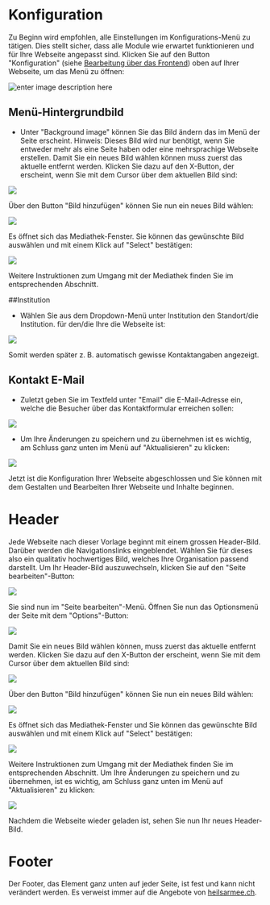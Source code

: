 ﻿# Konfiguration
Zu Beginn wird empfohlen, alle Einstellungen im Konfigurations-Menü zu tätigen. Dies stellt sicher, dass alle Module wie erwartet funktionieren und für Ihre Webseite angepasst sind. Klicken Sie auf den Button "Konfiguration" (siehe [Bearbeitung über das Frontend](00.02-back-and-front.md#bearbeitung-uber-das-frontend)) oben auf Ihrer Webseite, um das Menü zu öffnen:

![enter image description here](img/frontend-config-menu.png)

## Menü-Hintergrundbild
- Unter "Background image" können Sie das Bild ändern das im Menü der Seite erscheint. Hinweis: Dieses Bild wird nur benötigt, wenn Sie entweder mehr als eine Seite haben oder eine mehrsprachige Webseite erstellen. Damit Sie ein neues Bild wählen können muss zuerst das aktuelle entfernt werden. Klicken Sie dazu auf den X-Button, der erscheint, wenn Sie mit dem Cursor über dem aktuellen Bild sind:

![](img/frontend-img-remove-button.png)

Über den Button "Bild hinzufügen" können Sie nun ein neues Bild wählen:

![](img/frontend-add-img.png) 

Es öffnet sich das Mediathek-Fenster. Sie können das gewünschte Bild auswählen und mit einem Klick auf "Select" bestätigen:

![](img/frontend-select-img.png) 

Weitere Instruktionen zum Umgang mit der Mediathek finden Sie im entsprechenden Abschnitt.

##Institution
- Wählen Sie aus dem Dropdown-Menü unter Institution den Standort/die Institution. für den/die Ihre die Webseite ist:

![](img/frontend-choose-institution.png)

Somit werden später z. B. automatisch gewisse Kontaktangaben angezeigt.

## Kontakt E-Mail
- Zuletzt geben Sie im Textfeld unter "Email" die E-Mail-Adresse ein, welche die Besucher über das Kontaktformular erreichen sollen:

![](img/frontend-config-email.png)

- Um Ihre Änderungen zu speichern und zu übernehmen ist es wichtig, am Schluss ganz unten im Menü auf "Aktualisieren" zu klicken:

![](img/frontend-save-button.png)

Jetzt ist die Konfiguration Ihrer Webseite abgeschlossen und Sie können mit dem Gestalten und Bearbeiten Ihrer Webseite und Inhalte beginnen.

# Header
Jede Webseite nach dieser Vorlage beginnt mit einem grossen Header-Bild. Darüber werden die Navigationslinks eingeblendet. Wählen Sie für dieses also ein qualitativ hochwertiges Bild, welches Ihre Organisation passend darstellt.
Um Ihr Header-Bild auszuwechseln, klicken Sie auf den "Seite bearbeiten"-Button:

![](img/frontend-edit-page-button.png)

Sie sind nun im "Seite bearbeiten"-Menü.
Öffnen Sie nun das Optionsmenü der Seite mit dem "Options"-Button:

![](img/frontend-options-button.png)

Damit Sie ein neues Bild wählen können, muss zuerst das aktuelle entfernt werden. Klicken Sie dazu auf den X-Button der erscheint, wenn Sie mit dem Cursor über dem aktuellen Bild sind:

![](img/frontend-img-remove-button.png)

Über den Button "Bild hinzufügen" können Sie nun ein neues Bild wählen:

![](img/frontend-add-img.png)

Es öffnet sich das Mediathek-Fenster und Sie können das gewünschte Bild auswählen und mit einem Klick auf "Select" bestätigen: 

![](img/frontend-select-img.png)

Weitere Instruktionen zum Umgang mit der Mediathek finden Sie im entsprechenden Abschnitt.
Um Ihre Änderungen zu speichern und zu übernehmen, ist es wichtig, am Schluss ganz unten im Menü auf "Aktualisieren" zu klicken:

![](img/frontend-save-button.png)

Nachdem die Webseite wieder geladen ist, sehen Sie nun Ihr neues Header-Bild.

# Footer

Der Footer, das Element ganz unten auf jeder Seite, ist fest und kann nicht verändert werden. Es verweist immer auf die Angebote von [heilsarmee.ch](https://heilsarmee.ch).

